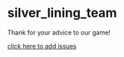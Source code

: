 # silver_lining_team

Thank for your advice to our game!

[click here to add issues](https://github.com/hero123457/silver_lining_team/issues)
